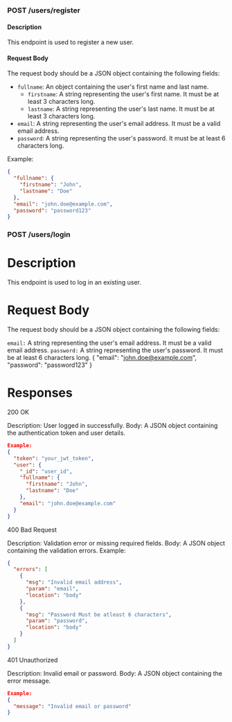 ### POST /users/register

#### Description

This endpoint is used to register a new user.

#### Request Body

The request body should be a JSON object containing the following fields:

- `fullname`: An object containing the user's first name and last name.
  - `firstname`: A string representing the user's first name. It must be at least 3 characters long.
  - `lastname`: A string representing the user's last name. It must be at least 3 characters long.
- `email`: A string representing the user's email address. It must be a valid email address.
- `password`: A string representing the user's password. It must be at least 6 characters long.

Example:

```json
{
  "fullname": {
    "firstname": "John",
    "lastname": "Doe"
  },
  "email": "john.doe@example.com",
  "password": "password123"
}
```

### POST /users/login

# Description

This endpoint is used to log in an existing user.

# Request Body

The request body should be a JSON object containing the following fields:

`email:` A string representing the user's email address. It must be a valid email address.
`password:` A string representing the user's password. It must be at least 6 characters long.
{
"email": "john.doe@example.com",
"password": "password123"
}

# Responses

200 OK

Description: User logged in successfully.
Body: A JSON object containing the authentication token and user details.

```json
Example:
{
  "token": "your_jwt_token",
  "user": {
    "_id": "user_id",
    "fullname": {
      "firstname": "John",
      "lastname": "Doe"
    },
    "email": "john.doe@example.com"
  }
}
```

400 Bad Request

Description: Validation error or missing required fields.
Body: A JSON object containing the validation errors.
Example:

```json
{
  "errors": [
    {
      "msg": "Invalid email address",
      "param": "email",
      "location": "body"
    },
    {
      "msg": "Password Must be atleast 6 characters",
      "param": "password",
      "location": "body"
    }
  ]
}
```

401 Unauthorized

Description: Invalid email or password.
Body: A JSON object containing the error message.

```json
Example:
{
  "message": "Invalid email or password"
}
```
